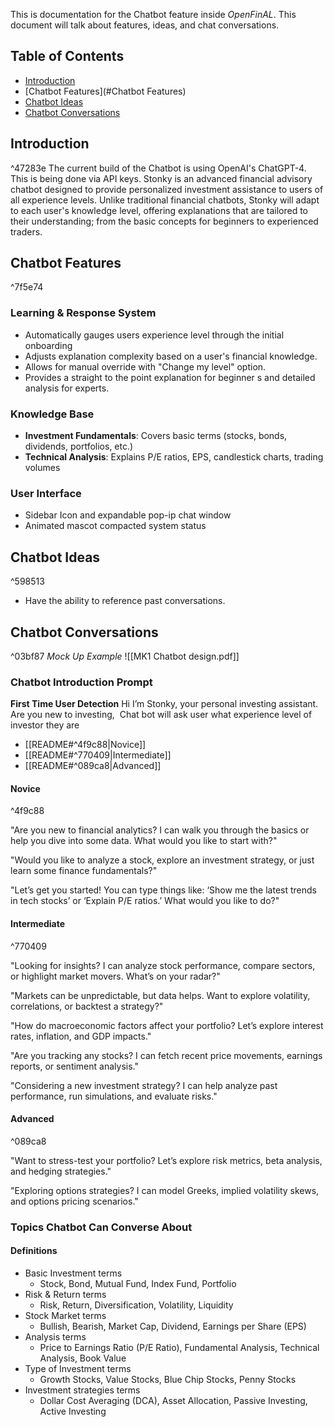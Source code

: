 This is documentation for the Chatbot feature inside *OpenFinAL*. This document will talk about features, ideas, and chat conversations. 
## Table of Contents
- [Introduction](#Introduction)
- [Chatbot Features](#Chatbot Features)
- [Chatbot Ideas](#ChatbotIdeas)
- [Chatbot Conversations](#ChatbotConversations)

## Introduction
^47283e
The current build of the Chatbot is using OpenAI's ChatGPT-4. This is being done via API keys. Stonky is an advanced financial advisory chatbot designed to provide personalized investment assistance to users of all experience levels. Unlike traditional financial chatbots, Stonky will adapt to each user's knowledge level, offering explanations that are tailored to their understanding; from the basic concepts for beginners to experienced traders. 
## Chatbot Features
^7f5e74
### Learning & Response System
- Automatically gauges users experience level through the initial onboarding 
- Adjusts explanation complexity based on a user's financial knowledge. 
- Allows for manual override with "Change my level" option.
- Provides a straight to the point explanation for beginner s and detailed analysis for experts. 
### Knowledge Base
- **Investment Fundamentals**: Covers basic terms (stocks, bonds, dividends, portfolios, etc.)
- **Technical Analysis**: Explains P/E ratios, EPS, candlestick charts, trading volumes
### User Interface
- Sidebar Icon and expandable pop-ip chat window
- Animated mascot compacted system status
## Chatbot Ideas
^598513
- Have the ability to reference past conversations.
## Chatbot Conversations
^03bf87
*Mock Up Example*
![[MK1 Chatbot design.pdf]]
### Chatbot Introduction Prompt
**First Time User Detection**
Hi I’m Stonky, your personal investing assistant. Are you new to investing, 
Chat bot will ask user what experience level of investor they are
- [[README#^4f9c88|Novice]]
- [[README#^770409|Intermediate]] 
- [[README#^089ca8|Advanced]]
#### Novice 
^4f9c88

"Are you new to financial analytics? I can walk you through the basics or help you dive into some data. What would you like to start with?"  

"Would you like to analyze a stock, explore an investment strategy, or just learn some finance fundamentals?"  

"Let’s get you started! You can type things like: ‘Show me the latest trends in tech stocks’ or ‘Explain P/E ratios.’ What would you like to do?"

#### Intermediate 
^770409

"Looking for insights? I can analyze stock performance, compare sectors, or highlight market movers. What’s on your radar?"

"Markets can be unpredictable, but data helps. Want to explore volatility, correlations, or backtest a strategy?"

"How do macroeconomic factors affect your portfolio? Let’s explore interest rates, inflation, and GDP impacts."

"Are you tracking any stocks? I can fetch recent price movements, earnings reports, or sentiment analysis."

"Considering a new investment strategy? I can help analyze past performance, run simulations, and evaluate risks."

#### Advanced 
^089ca8

"Want to stress-test your portfolio? Let’s explore risk metrics, beta analysis, and hedging strategies."

"Exploring options strategies? I can model Greeks, implied volatility skews, and options pricing scenarios."

### Topics Chatbot Can Converse About
#### Definitions
- Basic Investment terms
	- Stock, Bond, Mutual Fund, Index Fund, Portfolio
- Risk & Return terms
	- Risk, Return, Diversification, Volatility, Liquidity
- Stock Market terms
	- Bullish, Bearish, Market Cap, Dividend, Earnings per Share (EPS)
- Analysis terms
	- Price to Earnings Ratio (P/E Ratio), Fundamental Analysis, Technical Analysis, Book Value
- Type of Investment terms
	- Growth Stocks, Value Stocks, Blue Chip Stocks, Penny Stocks
- Investment strategies terms
	- Dollar Cost Averaging (DCA), Asset Allocation, Passive Investing, Active Investing
